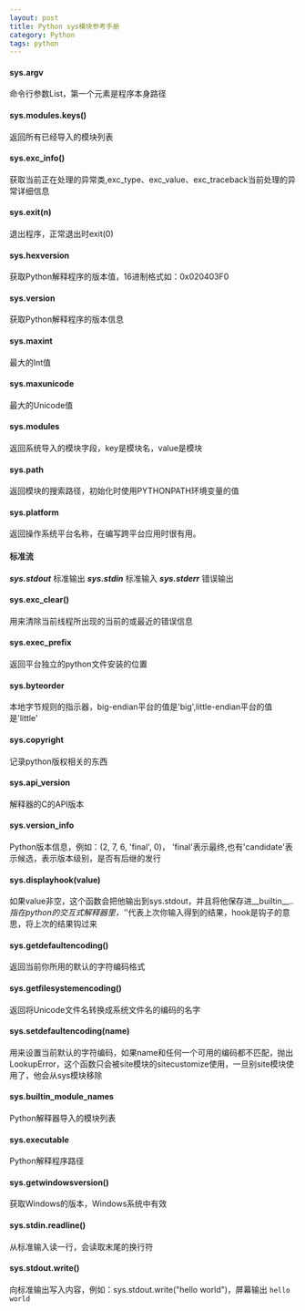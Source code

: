 ```yaml
---
layout: post
title: Python sys模块参考手册
category: Python
tags: python
---
```


#### sys.argv
命令行参数List，第一个元素是程序本身路径

#### sys.modules.keys()
返回所有已经导入的模块列表

#### sys.exc_info()
获取当前正在处理的异常类,exc_type、exc_value、exc_traceback当前处理的异常详细信息

#### sys.exit(n)
退出程序，正常退出时exit(0)

#### sys.hexversion
获取Python解释程序的版本值，16进制格式如：0x020403F0

#### sys.version
获取Python解释程序的版本信息

#### sys.maxint
最大的Int值

#### sys.maxunicode
最大的Unicode值

#### sys.modules
返回系统导入的模块字段，key是模块名，value是模块

#### sys.path
返回模块的搜索路径，初始化时使用PYTHONPATH环境变量的值

#### sys.platform
返回操作系统平台名称，在编写跨平台应用时很有用。

#### 标准流
***sys.stdout***         标准输出
***sys.stdin***          标准输入
***sys.stderr***         错误输出

#### sys.exc_clear()
用来清除当前线程所出现的当前的或最近的错误信息

#### sys.exec_prefix
返回平台独立的python文件安装的位置

#### sys.byteorder
本地字节规则的指示器，big-endian平台的值是'big',little-endian平台的值是'little'

#### sys.copyright
记录python版权相关的东西

#### sys.api_version
解释器的C的API版本

#### sys.version_info
Python版本信息，例如：(2, 7, 6, 'final', 0)， 'final'表示最终,也有'candidate'表示候选，表示版本级别，是否有后继的发行

#### sys.displayhook(value)
如果value非空，这个函数会把他输出到sys.stdout，并且将他保存进__builtin__._.指在python的交互式解释器里，'_'代表上次你输入得到的结果，hook是钩子的意思，将上次的结果钩过来

#### sys.getdefaultencoding()
返回当前你所用的默认的字符编码格式

#### sys.getfilesystemencoding()
返回将Unicode文件名转换成系统文件名的编码的名字

#### sys.setdefaultencoding(name)
用来设置当前默认的字符编码，如果name和任何一个可用的编码都不匹配，抛出LookupError，这个函数只会被site模块的sitecustomize使用，一旦别site模块使用了，他会从sys模块移除

#### sys.builtin_module_names
Python解释器导入的模块列表

#### sys.executable
Python解释程序路径

#### sys.getwindowsversion()
获取Windows的版本，Windows系统中有效

#### sys.stdin.readline()
从标准输入读一行，会读取末尾的换行符

#### sys.stdout.write()
向标准输出写入内容，例如：sys.stdout.write("hello world")，屏幕输出 `hello world`
